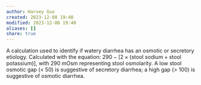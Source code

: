 ```yaml
---
author: Harvey Guo
created: 2023-12-08 19:40
modified: 2023-12-08 19:40
aliases: []
share: true
---
```



A calculation used to identify if watery diarrhea has an osmotic or secretory etiology. Calculated with the equation: $290 - [2 \times (\text{stool sodium} + \text{stool potassium})]$, with 290 mOsm representing stool osmolarity. A low stool osmotic gap (< 50) is suggestive of secretory diarrhea; a high gap (> 100) is suggestive of osmotic diarrhea.
